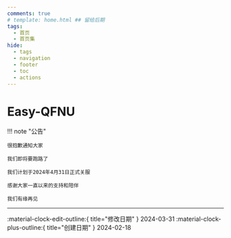 ```yaml
---
comments: true
# template: home.html ## 留给后期
tags:
  - 首页
  - 首页集
hide:
  - tags
  - navigation
  - footer
  - toc
  - actions
---
```


# Easy-QFNU

!!! note "公告"

    很抱歉通知大家

    我们即将要跑路了

    我们计划于2024年4月31日正式关服

    感谢大家一直以来的支持和陪伴

    我们有缘再见
---

:material-clock-edit-outline:{ title="修改日期" } 2024-03-31
:material-clock-plus-outline:{ title="创建日期" } 2024-02-18
